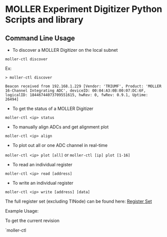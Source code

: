# MOLLER Experiment Digitizer Python Scripts and library

## Command Line Usage

- To discover a MOLLER Digitizer on the local subnet

`moller-ctl discover`

Ex:
```
> moller-ctl discover

Beacon received from 192.168.1.229 [Vendor: 'TRIUMF', Product: 'MOLLER 16-Channel Integrating ADC', deviceID: 00:04:A3:0B:00:07:DC:6F, logicalID: 18446744073709551615, hwRev: 0, fwRev: 0.9.1, Uptime: 26494]
```

- To get the status of a MOLLER Digitizer

`moller-ctl <ip> status`

- To manually align ADCs and get alignment plot

`moller-ctl <ip> align`

- To plot out all or one ADC channel in real-time

`moller-ctl <ip> plot [all]` or `moller-ctl [ip] plot [1-16]`

- To read an individual register

`moller-ctl <ip> read [address]`

- To write an individual register

`moller-ctl <ip> write [address] [data]`

The full register set (excluding TINode) can be found here: [Register Set](./REG_MOLLER.md)

Example Usage:

To get the current revision

`moller-ctl

